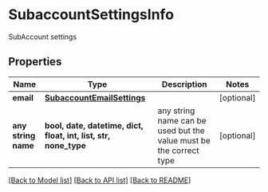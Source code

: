 # SubaccountSettingsInfo

SubAccount settings

## Properties
Name | Type | Description | Notes
------------ | ------------- | ------------- | -------------
**email** | [**SubaccountEmailSettings**](SubaccountEmailSettings.md) |  | [optional] 
**any string name** | **bool, date, datetime, dict, float, int, list, str, none_type** | any string name can be used but the value must be the correct type | [optional]

[[Back to Model list]](../README.md#documentation-for-models) [[Back to API list]](../README.md#documentation-for-api-endpoints) [[Back to README]](../README.md)


